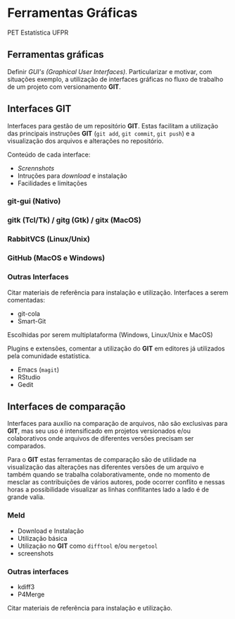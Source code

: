 # Ferramentas Gráficas
PET Estatística UFPR  



## Ferramentas gráficas ##

Definir *GUI's (Graphical User Interfaces)*. Particularizar e motivar,
com situações exemplo, a utilização de interfaces gráficas no fluxo de
trabalho de um projeto com versionamento **GIT**.

## Interfaces GIT ##

Interfaces para gestão de um repositório **GIT**. Estas facilitam a
utilização das principais instruções **GIT** (`git add`, `git commit`,
`git push`) e a visualização dos arquivos e alterações no repositório.

Conteúdo de cada interface:

* *Scrennshots* 
* Intruções para *download* e instalação
* Facilidades e limitações

### git-gui (Nativo) ###

### gitk (Tcl/Tk) / gitg (Gtk) / gitx (MacOS) ###

### RabbitVCS (Linux/Unix) ###

### GitHub (MacOS e Windows) ###

### Outras Interfaces ###

Citar materiais de referência para instalação e utilização. 
Interfaces a serem comentadas:

* git-cola  
* Smart-Git  

Escolhidas por serem multiplataforma (Windows, Linux/Unix e MacOS)

Plugins e extensões, comentar a utilização do **GIT** em editores já
utilizados pela comunidade estatística. 

* Emacs (`magit`)
* RStudio
* Gedit

## Interfaces de comparação ##

Interfaces para auxílio na comparação de arquivos, não são exclusivas
para **GIT**, mas seu uso é intensificado em projetos versionados e/ou
colaborativos onde arquivos de diferentes versões precisam ser
comparados.

Para o **GIT** estas ferramentas de comparação são de utilidade na
visualização das alterações nas diferentes versões de um arquivo e
também quando se trabalha colaborativamente, onde no momento de mesclar
as contribuições de vários autores, pode ocorrer conflito e nessas horas
a possibilidade visualizar as linhas conflitantes lado a lado é de
grande valia.

### Meld ###

* Download e Instalação
* Utilização básica
* Utilização no **GIT** como `difftool` e/ou `mergetool`
* screenshots

### Outras interfaces ###

* kdiff3
* P4Merge

Citar materiais de referência para instalação e
utilização.

